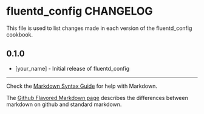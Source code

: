 fluentd_config CHANGELOG
========================

This file is used to list changes made in each version of the fluentd_config cookbook.

0.1.0
-----
- [your_name] - Initial release of fluentd_config

- - -
Check the [Markdown Syntax Guide](http://daringfireball.net/projects/markdown/syntax) for help with Markdown.

The [Github Flavored Markdown page](http://github.github.com/github-flavored-markdown/) describes the differences between markdown on github and standard markdown.

